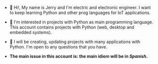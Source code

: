 - 👋 Hi!, My name is Jerry and I'm electric and electronic engineer. I want to keep learning Python and other prog languages for IoT applications.

- 👀  I'm interested in projects with Python as main programming language. This account contains projects with Python (web, desktop and embedded systems).
 
- 💞️ I will be creating, updating projects with many applications with Python. I'm open to any questions that you have. 

- **The main issue in this account is: the main idiom will be in _Spanish_.**


<!---
JerryProg/JerryProg is a ✨ special ✨ repository because its `README.md` (this file) appears on your GitHub profile.
You can click the Preview link to take a look at your changes.
--->
